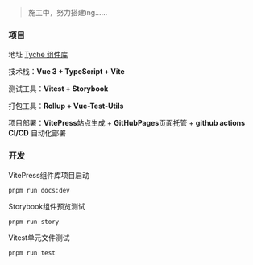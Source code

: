> 施工中，努力搭建ing......

### 项目

地址 [Tyche 组件库](https://breezli.cn/Tyche/)

技术栈：**Vue 3 + TypeScript + Vite**

测试工具：**Vitest + Storybook**

打包工具：**Rollup + Vue-Test-Utils**

项目部署：**VitePress**站点生成 + **GitHubPages**页面托管 + **github actions CI/CD** 自动化部署

### 开发

VitePress组件库项目启动

```
pnpm run docs:dev
```

Storybook组件预览测试

```
pnpm run story
```

Vitest单元文件测试

```
pnpm run test
```

